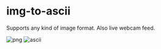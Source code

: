 # img-to-ascii

Supports any kind of image format. Also live webcam feed.

![png](https://i.imgur.com/AO8w4m4.png)
![ascii](https://i.imgur.com/Bh3blKy.png)
